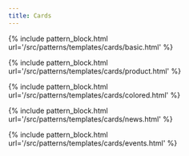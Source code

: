 ```yaml
---
title: Cards
---
```


{% include pattern_block.html url='/src/patterns/templates/cards/basic.html' %}

{% include pattern_block.html url='/src/patterns/templates/cards/product.html' %}

{% include pattern_block.html url='/src/patterns/templates/cards/colored.html' %}

{% include pattern_block.html url='/src/patterns/templates/cards/news.html' %}

{% include pattern_block.html url='/src/patterns/templates/cards/events.html' %}
